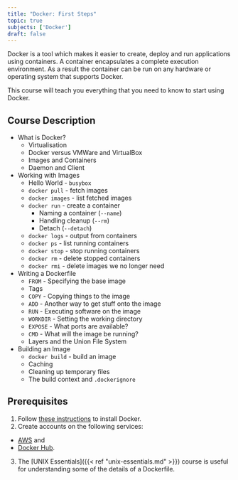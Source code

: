```yaml
---
title: "Docker: First Steps"
topic: true
subjects: ['Docker']
draft: false
---
```


<!--
https://docs.docker.com/get-started/
https://thenewstack.io/understanding-the-docker-cache-for-faster-builds/
https://docker-curriculum.com/
https://medium.freecodecamp.org/a-beginner-friendly-introduction-to-containers-vms-and-docker-79a9e3e119b
-->

Docker is a tool which makes it easier to create, deploy and run applications using containers. A container encapsulates a complete execution environment. As a result the container can be run on any hardware or operating system that supports Docker.

This course will teach you everything that you need to know to start using Docker.

## Course Description

- What is Docker?
	- Virtualisation
	- Docker versus VMWare and VirtualBox
	- Images and Containers
	- Daemon and Client
- Working with Images
	- Hello World - `busybox`
	- `docker pull` - fetch images
	- `docker images` - list fetched images
	- `docker run` - create a container
		- Naming a container (`--name`)
		- Handling cleanup (`--rm`)
		- Detach (`--detach`)
	- `docker logs` - output from containers
	- `docker ps` - list running containers
	- `docker stop` - stop running containers
	- `docker rm` - delete stopped containers
	- `docker rmi` - delete images we no longer need
- Writing a Dockerfile
	- `FROM` - Specifying the base image
	- Tags
	- `COPY` - Copying things to the image
	- `ADD` - Another way to get stuff onto the image
	- `RUN` - Executing software on the image
	- `WORKDIR` - Setting the working directory
	- `EXPOSE` - What ports are available?
	- `CMD` - What will the image be running?
	- Layers and the Union File System
- Building an Image
	- `docker build` - build an image
	- Caching
	- Cleaning up temporary files
	- The build context and `.dockerignore`

<!--
- Projects
	- Static website
	- Dynamic webapp
-->

## Prerequisites

1. Follow [these instructions](https://docs.docker.com/install/) to install Docker.
2. Create accounts on the following services:

- [AWS](http://aws.amazon.com/) and
- [Docker Hub](https://hub.docker.com/).

3. The [UNIX Essentials]({{< ref "unix-essentials.md" >}}) course is useful for understanding some of the details of a Dockerfile.